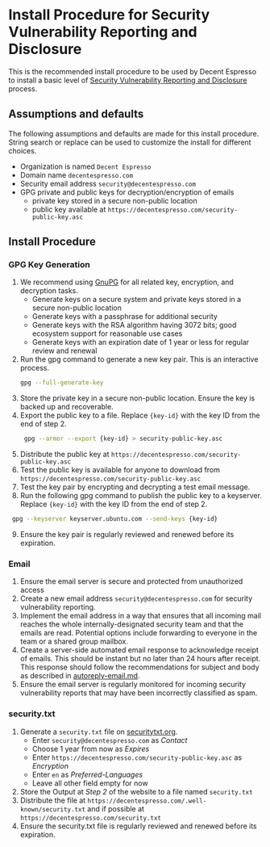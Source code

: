 # Install Procedure for Security Vulnerability Reporting and Disclosure

This is the recommended install procedure to be used by Decent Espresso to install
a basic level of [Security Vulnerability Reporting and Disclosure](README.md) process.

## Assumptions and defaults

The following assumptions and defaults are made for this install procedure.
String search or replace can be used to customize the install for different choices.

* Organization is named `Decent Espresso`
* Domain name `decentespresso.com`
* Security email address `security@decentespresso.com`
* GPG private and public keys for decryption/encryption of emails
  * private key stored in a secure non-public location
  * public key available at `https://decentespresso.com/security-public-key.asc`

## Install Procedure

### GPG Key Generation

1. We recommend using [GnuPG](https://gnupg.org/) for all related key, encryption, and decryption tasks.
   * Generate keys on a secure system and private keys stored in a secure non-public location
   * Generate keys with a passphrase for additional security
   * Generate keys with the RSA algorithm having 3072 bits; good ecosystem support for reasonable use cases
   * Generate keys with an expiration date of 1 year or less for regular review and renewal
2. Run the gpg command to generate a new key pair. This is an interactive process.
   ```bash
   gpg --full-generate-key
   ```
3. Store the private key in a secure non-public location. Ensure the key is backed up and recoverable.
4. Export the public key to a file. Replace `{key-id}` with the key ID from the end of step 2.
   ```bash
    gpg --armor --export {key-id} > security-public-key.asc
    ```
5. Distribute the public key at `https://decentespresso.com/security-public-key.asc`
6. Test the public key is available for anyone to download from `https://decentespresso.com/security-public-key.asc`
7. Test the key pair by encrypting and decrypting a test email message.
8.  Run the following gpg command to publish the public key to a keyserver. Replace `{key-id}` with the key ID from the end of step 2.
   ```bash
    gpg --keyserver keyserver.ubuntu.com --send-keys {key-id}
   ```
9. Ensure the key pair is regularly reviewed and renewed before its expiration.

### Email

1. Ensure the email server is secure and protected from unauthorized access
2. Create a new email address `security@decentespresso.com` for security vulnerability reporting.
3. Implement the email address in a way that ensures that all incoming mail reaches the whole
   internally-designated security team and that the emails are read. Potential options include forwarding
   to everyone in the team or a shared group mailbox.
4. Create a server-side automated email response to acknowledge receipt of emails. This should be instant
   but no later than 24 hours after receipt. This response should follow the recommendations for
   subject and body as described in [autoreply-email.md](autoreply-email.md).
5. Ensure the email server is regularly monitored for incoming security vulnerability reports that may
   have been incorrectly classified as spam.

### security.txt

1. Generate a `security.txt` file on [securitytxt.org](https://securitytxt.org/).
   * Enter `security@decentespresso.com` as _Contact_
   * Choose 1 year from now as _Expires_
   * Enter `https://decentespresso.com/security-public-key.asc` as _Encryption_
   * Enter `en` as _Preferred-Languages_
   * Leave all other field empty for now
2. Store the Output at _Step 2_ of the website to a file named `security.txt`
3. Distribute the file at `https://decentespresso.com/.well-known/security.txt` and if possible at `https://decentespresso.com/security.txt`
4. Ensure the security.txt file is regularly reviewed and renewed before its expiration.
